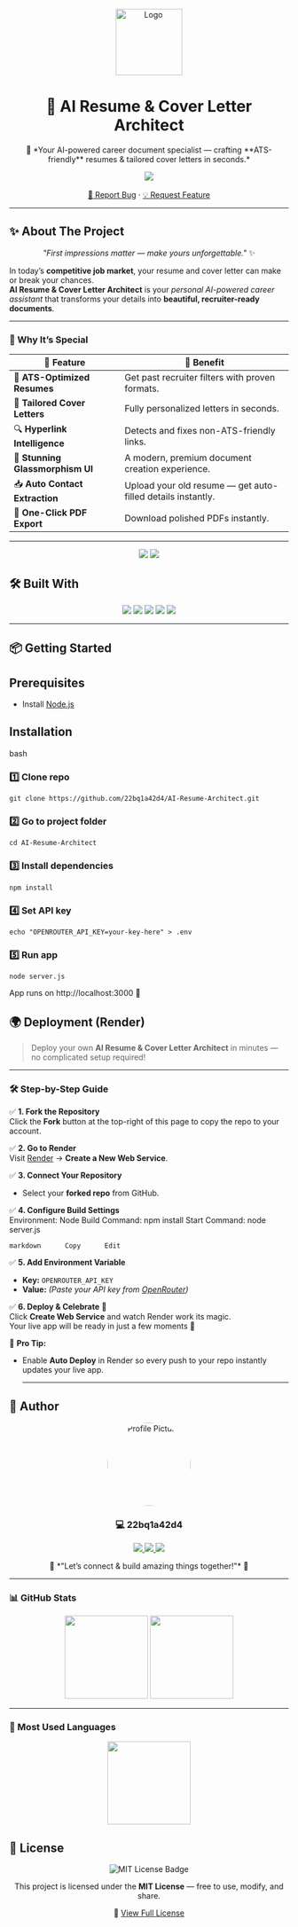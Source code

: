<div align="center">
  <br/>
  <img src="https://img.icons8.com/external-flaticons-flat-flat-icons/128/external-architect-professions-flaticons-flat-flat-icons.png" alt="Logo" width="120"/>
  <br/>
  
  # 🌟 **AI Resume & Cover Letter Architect**
  
  <p align="center">
    🚀 *Your AI-powered career document specialist — crafting **ATS-friendly** resumes & tailored cover letters in seconds.*
  </p>
  
  <p align="center">
    <a href="https://ai-resume-architect.onrender.com/" target="_blank">
      <img src="https://img.shields.io/badge/🚀_Live_Demo-Click_Here!-purple?style=for-the-badge&logo=vercel&logoColor=white" />
    </a>
    <br/><br/>
    <a href="https://github.com/22bq1a42d4/AI-Resume-Architect/issues">🐞 Report Bug</a> · 
    <a href="https://github.com/22bq1a42d4/AI-Resume-Architect/issues">💡 Request Feature</a>
  </p>
</div>

---

## ✨ About The Project

<p align="center">
  <em>"First impressions matter — make yours unforgettable."</em> ✨
</p>

In today’s **competitive job market**, your resume and cover letter can make or break your chances.  
**AI Resume & Cover Letter Architect** is your *personal AI-powered career assistant* that transforms your details into **beautiful, recruiter-ready documents**.

---

### 💎 Why It’s Special

| 🌟 Feature | 🚀 Benefit |
|------------|-----------|
| 📝 **ATS-Optimized Resumes** | Get past recruiter filters with proven formats. |
| 📄 **Tailored Cover Letters** | Fully personalized letters in seconds. |
| 🔍 **Hyperlink Intelligence** | Detects and fixes non-ATS-friendly links. |
| 🎨 **Stunning Glassmorphism UI** | A modern, premium document creation experience. |
| 📥 **Auto Contact Extraction** | Upload your old resume — get auto-filled details instantly. |
| 📑 **One-Click PDF Export** | Download polished PDFs instantly. |

---

<p align="center">
  <img src="https://img.shields.io/badge/Made_with_AI-purple?style=for-the-badge&logo=openai&logoColor=white" />
  <img src="https://img.shields.io/badge/Resume_Builder-Powered_by_Kimi_K2-blueviolet?style=for-the-badge" />
</p>


## 🛠 Built With

<p align="center">
  <img src="https://img.shields.io/badge/Node.js-339933?style=for-the-badge&logo=node.js&logoColor=white"/>
  <img src="https://img.shields.io/badge/Express.js-000000?style=for-the-badge&logo=express&logoColor=white"/>
  <img src="https://img.shields.io/badge/Tailwind_CSS-38B2AC?style=for-the-badge&logo=tailwind-css&logoColor=white"/>
  <img src="https://img.shields.io/badge/OpenRouter-8A2BE2?style=for-the-badge"/>
  <img src="https://img.shields.io/badge/Render-46E3B7?style=for-the-badge&logo=render&logoColor=white"/>
</p>

---

## 📦 Getting Started

## **Prerequisites**
- Install [Node.js](https://nodejs.org/en/download/)

## **Installation**
bash
### 1️⃣ Clone repo
```
git clone https://github.com/22bq1a42d4/AI-Resume-Architect.git
```

### 2️⃣ Go to project folder
```
cd AI-Resume-Architect
```
### 3️⃣ Install dependencies
```
npm install
```
### 4️⃣ Set API key
```
echo "OPENROUTER_API_KEY=your-key-here" > .env
```

### 5️⃣ Run app
```
node server.js
```
App runs on http://localhost:3000 🎉

## 🌍 Deployment (Render)

> Deploy your own **AI Resume & Cover Letter Architect** in minutes — no complicated setup required!

---

### 🛠 **Step-by-Step Guide**

✅ **1. Fork the Repository**  
Click the **Fork** button at the top-right of this page to copy the repo to your account.

✅ **2. Go to Render**  
Visit [Render](https://render.com) → **Create a New Web Service**.

✅ **3. Connect Your Repository**  
- Select your **forked repo** from GitHub.  

✅ **4. Configure Build Settings**  
Environment: Node
Build Command: npm install
Start Command: node server.js
```
markdown      Copy      Edit
```
✅ **5. Add Environment Variable**  
- **Key:** `OPENROUTER_API_KEY`  
- **Value:** *(Paste your API key from [OpenRouter](https://openrouter.ai/))*

✅ **6. Deploy & Celebrate** 🎉  
Click **Create Web Service** and watch Render work its magic.  
Your live app will be ready in just a few moments 🚀



📌 **Pro Tip:**  
- Enable **Auto Deploy** in Render so every push to your repo instantly updates your live app.

  ---
## 👤 Author

<p align="center">
  <a href="https://github.com/22bq1a42d4">
    <img src="https://avatars.githubusercontent.com/u/00000000?v=4" width="150" style="border-radius:50%;" alt="Profile Picture"/>
  </a>
</p>

<h3 align="center">💻 22bq1a42d4</h3>

<p align="center">
  <a href="https://github.com/22bq1a42d4">
    <img src="https://img.shields.io/badge/GitHub-Visit_Profile-black?style=for-the-badge&logo=github" />
  </a>
  <a href="mailto:your-email@example.com">
    <img src="https://img.shields.io/badge/Email-Contact_Me-red?style=for-the-badge&logo=gmail&logoColor=white" />
  </a>
  <a href="https://www.linkedin.com/in/your-linkedin/">
    <img src="https://img.shields.io/badge/LinkedIn-Connect-blue?style=for-the-badge&logo=linkedin" />
  </a>
</p>

<p align="center">
  💬 *"Let’s connect & build amazing things together!"* 🚀  
</p>

---

### 📊 GitHub Stats

<p align="center">
  <img src="https://github-readme-stats.vercel.app/api?username=22bq1a42d4&show_icons=true&theme=radical" height="150"/>
  <img src="https://github-readme-streak-stats.herokuapp.com/?user=22bq1a42d4&theme=radical" height="150"/>
</p>

---

### 🌟 Most Used Languages

<p align="center">
  <img src="https://github-readme-stats.vercel.app/api/top-langs/?username=22bq1a42d4&layout=compact&theme=radical" height="150"/>
</p>

## 📜 License

<p align="center">
  <img src="https://img.shields.io/badge/License-MIT-green?style=for-the-badge&logo=open-source-initiative&logoColor=white" alt="MIT License Badge" />
</p>

<p align="center">
  This project is licensed under the <strong>MIT License</strong> — free to use, modify, and share.
</p>

<p align="center">
  📄 <a href="./LICENSE" target="_blank">View Full License</a>
</p>

